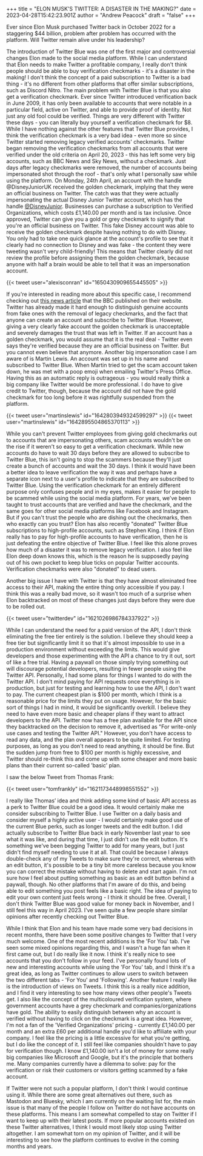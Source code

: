 +++
title = "ELON MUSK'S TWITTER: A DISASTER IN THE MAKING?"
date = 2023-04-28T15:42:23.901Z
author = "Andrew Peacock"
draft = "false"
+++

Ever since Elon Musk purchased Twitter back in October 2022 for a staggering $44 billion, problem after problem has occurred with the platform. Will Twitter remain alive under his leadership?

The introduction of Twitter Blue was one of the first major and controversial changes Elon made to the social media platform. While I can understand that Elon needs to make Twitter a profitable company, I really don't think people should be able to buy verification checkmarks - it's a disaster in the making! I don't think the concept of a paid subscription to Twitter is a bad thing - it's no different from other platforms that offer similar subscriptions, such as Discord Nitro. The main problem with Twitter Blue is that you also get a verification checkmark. Ever since Twitter introduced verification back in June 2009, it has only been available to accounts that were notable in a particular field, active on Twitter, and able to provide proof of identity. Not just any old fool could be verified. Things are very different with Twitter these days - you can literally buy yourself a verification checkmark for $8. While I have nothing against the other features that Twitter Blue provides, I think the verification checkmark is a very bad idea - even more so since Twitter started removing legacy verified accounts' checkmarks. Twitter began removing the verification checkmarks from all accounts that were verified under the old criteria on April 20, 2023 - this has left some very big accounts, such as BBC News and Sky News, without a checkmark. Just days after legacy checkmarks were removed, the number of accounts being impersonated shot through the roof - that's only what I personally saw while using the platform. On Monday, 24th April, an account with the handle @DisneyJuniorUK received the golden checkmark, implying that they were an official business on Twitter. The catch was that they were actually impersonating the actual Disney Junior Twitter account, which has the handle [@DisneyJunior](https://twitter.com/DisneyJunior). Businesses can purchase a subscription to Verified Organizations, which costs £1,140.00 per month and is tax inclusive. Once approved, Twitter can give you a gold or grey checkmark to signify that you're an official business on Twitter. This fake Disney account was able to receive the golden checkmark despite having nothing to do with Disney. You only had to take one quick glance at the account's profile to see that it clearly had no connection to Disney and was fake - the content they were tweeting wasn't very child-friendly! This means that Twitter clearly did not review the profile before assigning them the golden checkmark, because anyone with half a brain would be able to tell that it was an impersonation account.

{{< tweet user="alexisconran" id="1650430909655445505" >}}


If you're interested in reading more about this specific case, I recommend checking out [this news article](https://www.bbc.co.uk/news/technology-65374723) that the BBC published on their website. Twitter has already made it hard enough to distinguish genuine accounts from fake ones with the removal of legacy checkmarks, and the fact that anyone can create an account and subscribe to Twitter Blue. However, giving a very clearly fake account the golden checkmark is unacceptable and severely damages the trust that was left in Twitter. If an account has a golden checkmark, you would assume that it is the real deal - Twitter even says they're verified because they are an official business on Twitter. But you cannot even believe that anymore. Another big impersonation case I am aware of is Martin Lewis. An account was set up in his name and subscribed to Twitter Blue. When Martin tried to get the scam account taken down, he was met with a poop emoji when emailing Twitter's Press Office. Having this as an automatic reply is outrageous - you would really think a big company like Twitter would be more professional. I do have to give credit to Twitter, though, because the account did not have the gold checkmark for too long before it was rightfully suspended from the platform.

{{< tweet user="martinslewis" id="1642803949324599297" >}}
{{< tweet user="martinslewis" id="1642895504865370113" >}}

While you can't prevent Twitter employees from giving gold checkmarks out to accounts that are impersonating others, scam accounts wouldn't be on the rise if it weren't so easy to get a verification checkmark. While new accounts do have to wait 30 days before they are allowed to subscribe to Twitter Blue, this isn't going to stop the scammers because they'll just create a bunch of accounts and wait the 30 days. I think it would have been a better idea to leave verification the way it was and perhaps have a separate icon next to a user's profile to indicate that they are subscribed to Twitter Blue. Using the verification checkmark for an entirely different purpose only confuses people and in my eyes, makes it easier for people to be scammed while using the social media platform. For years, we've been taught to trust accounts that are verified and have the checkmark, and the same goes for other social media platforms like Facebook and Instagram. But if you can't trust the people who are dishing out the checkmarks, then who exactly can you trust? Elon has also recently "donated" Twitter Blue subscriptions to high-profile accounts, such as Stephen King. I think if Elon really has to pay for high-profile accounts to have verification, then he is just defeating the entire objective of Twitter Blue. I feel like this alone proves how much of a disaster it was to remove legacy verification. I also feel like Elon deep down knows this, which is the reason he is supposedly paying out of his own pocket to keep blue ticks on popular Twitter accounts. Verification checkmarks were also "donated" to dead users.

Another big issue I have with Twitter is that they have almost eliminated free access to their API, making the entire thing only accessible if you pay. I think this was a really bad move, so it wasn't too much of a surprise when Elon backtracked on most of these changes just days before they were due to be rolled out.

{{< tweet user="twitterdev" id="1621026986784337922" >}}

While I can understand the need for a paid version of the API, I don't think eliminating the free tier entirely is the solution. I believe they should keep a free tier but significantly limit it so that it's almost impossible to use in a production environment without exceeding the limits. This would give developers and those experimenting with the API a chance to try it out, sort of like a free trial. Having a paywall on those simply trying something out will discourage potential developers, resulting in fewer people using the Twitter API. Personally, I had some plans for things I wanted to do with the Twitter API. I don't mind paying for API requests once everything is in production, but just for testing and learning how to use the API, I don't want to pay. The current cheapest plan is $100 per month, which I think is a reasonable price for the limits they put on usage. However, for the basic sort of things I had in mind, it would be significantly overkill. I believe they need to have even more basic and cheaper plans if they want to attract developers to the API. Twitter now has a free plan available for the API since they backtracked on the decision to remove it, advertised as "For write-only use cases and testing the Twitter API." However, you don't have access to read any data, and the plan overall appears to be quite limited. For testing purposes, as long as you don't need to read anything, it should be fine. But the sudden jump from free to $100 per month is highly excessive, and Twitter should re-think this and come up with some cheaper and more basic plans than their current so-called 'basic' plan.

I saw the below Tweet from Thomas Frank:

{{< tweet user="tomfrankly" id="1621173448998551552" >}}

I really like Thomas’ idea and think adding some kind of basic API access as a perk to Twitter Blue could be a good idea. It would certainly make me consider subscribing to Twitter Blue. I use Twitter on a daily basis and consider myself a highly active user - I would certainly make good use of the current Blue perks, such as longer tweets and the edit button. I did actually subscribe to Twitter Blue back in early November last year to see what it was like, and during that time, I just didn't use the edit button. It's something we've been begging Twitter to add for many years, but I just didn't find myself needing to use it at all. That could be because I always double-check any of my Tweets to make sure they're correct, whereas with an edit button, it's possible to be a tiny bit more careless because you know you can correct the mistake without having to delete and start again. I'm not sure how I feel about putting something as basic as an edit button behind a paywall, though. No other platforms that I'm aware of do this, and being able to edit something you post feels like a basic right. The idea of paying to edit your own content just feels wrong - I think it should be free. Overall, I don't think Twitter Blue was good value for money back in November, and I still feel this way in April 2023. I've seen quite a few people share similar opinions after recently checking out Twitter Blue.

While I think that Elon and his team have made some very bad decisions in recent months, there have been some positive changes to Twitter that I very much welcome. One of the most recent additions is the 'For You' tab. I've seen some mixed opinions regarding this, and I wasn't a huge fan when it first came out, but I do really like it now. I think it's really nice to see accounts that you don't follow in your feed. I've personally found lots of new and interesting accounts while using the 'For You' tab, and I think it's a great idea, as long as Twitter continues to allow users to switch between the two different tabs - 'For You' and 'Following'. Another feature I really like is the introduction of views on Tweets. I think this is a really nice addition, and I find it very interesting to see how many views other people's Tweets get. I also like the concept of the multicoloured verification system, where government accounts have a grey checkmark and companies/organizations have gold. The ability to easily distinguish between why an account is verified without having to click on the checkmark is a great idea. However, I'm not a fan of the 'Verified Organizations' pricing - currently £1,140.00 per month and an extra £60 per additional handle you'd like to affiliate with your company. I feel like the pricing is a little excessive for what you're getting, but I do like the concept of it. I still feel like companies shouldn't have to pay for verification though. I know £1,140.00 isn't a lot of money for some really big companies like Microsoft and Google, but it's the principle that bothers me. Many companies currently have a dilemma to solve: pay for the verification or risk their customers or visitors getting scammed by a fake account. 

If Twitter were not such a popular platform, I don't think I would continue using it. While there are some great alternatives out there, such as Mastodon and Bluesky, which I am currently on the waiting list for, the main issue is that many of the people I follow on Twitter do not have accounts on these platforms. This means I am somewhat compelled to stay on Twitter if I want to keep up with their latest posts. If more popular accounts existed on these Twitter alternatives, I think I would most likely stop using Twitter altogether. I am somewhat torn on my opinion of Twitter, and it will be interesting to see how the platform continues to evolve in the coming months and years.